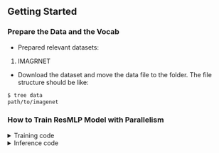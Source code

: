 ## Getting Started
### Prepare the Data and the Vocab

- Prepared relevant datasets:

1. IMAGRNET

- Download the dataset and move the data file to the folder. The file structure should be like:
```bash
$ tree data
path/to/imagenet
```
### How to Train ResMLP Model with Parallelism

<details>
<summary>Training code</summary>
We take the ResMLP as an example to show how to train the model.

```Shell
bash train.sh
```
</details>
<details>
<summary>Inference code</summary>
We take the ResMLP as an example to show how to test the model.

```Shell
bash infer.sh
```
</details>


